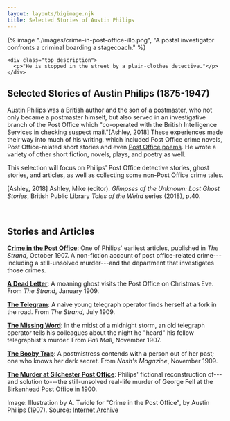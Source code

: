 ```yaml
---
layout: layouts/bigimage.njk
title: Selected Stories of Austin Philips
---
```


<div class="top_container">
    {% image "./images/crime-in-post-office-illo.png", "A postal investigator confronts a criminal boarding a stagecoach." %}

    <div class="top_description">
      <p>"He is stopped in the street by a plain-clothes detective."</p>
    </div>
</div>

<div class="message-box">
<h2>Selected Stories of Austin Philips (1875-1947)</h2>

Austin Philips was a British author and the son of a postmaster, who not only became a postmaster himself, but also served in an investigative branch of the Post Office which "co-operated with the British Intelligence Services in checking suspect mail."[Ashley, 2018] These experiences made their way into much of his writing, which included Post Office crime novels, Post Office-related short stories and even [Post Office poems](https://www.poetryexplorer.net/poem.php?id=10115327). He wrote a variety of other short fiction, novels, plays, and poetry as well.

This selection will focus on Philips' Post Office detective stories, ghost stories, and articles, as well as collecting some non-Post Office crime tales.

<p class="credit">
[Ashley, 2018]  Ashley, Mike (editor). <em>Glimpses of the Unknown: Lost Ghost Stories</em>, British Public Library <em>Tales of the Weird</em> series (2018), p.40.
</p>

</div>
<br>
<div class="message-box">
<h2>Stories and Articles</h2>

[**Crime in the Post Office**](/austin-philips/crime-in-the-post-office/): One of Philips' earliest articles, published in *The Strand*, October 1907. A non-fiction account of post office-related crime---including a still-unsolved murder---and the department that investigates those crimes.

[**A Dead Letter**](/austin-philips/a-dead-letter/): A moaning ghost visits the Post Office on Christmas Eve. From *The Strand*, January 1909.

[**The Telegram**](/austin-philips/the-telegram/): A naive young telegraph operator finds herself at a fork in the road. From *The Strand*, July 1909.

[**The Missing Word**](/austin-philips/the-missing-word/): In the midst of a midnight storm, an old telegraph operator tells his colleagues about the night he "heard" his fellow telegraphist's murder. From *Pall Mall*, November 1907.

[**The Booby Trap**](/austin-philips/the-booby-trap/): A postmistress contends with a person out of her past; one who knows her dark secret. From *Nash's Magazine*, November 1909.

[**The Murder at Silchester Post Office**](/austin-philips/murder-at-silchester-post-office/): Philips' fictional reconstruction of---and solution to---the still-unsolved real-life murder of George Fell at the Birkenhead Post Office in 1900.

</div>

<p class="credit">
 Image: Illustration by A. Twidle for "Crime in the Post Office", by Austin Philips (1907).  Source: <a href="https://archive.org/details/TheStrandMagazineAnIllustratedMonthly/TheStrandMagazine1907bVol.XxxivJul-dec/page/n417/mode/1up?view=theater">Internet Archive</a>
</p>
